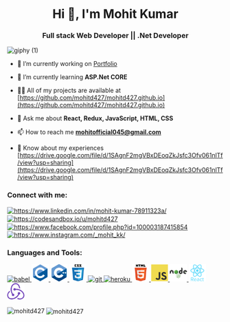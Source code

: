 

<h1 align="center">Hi 👋, I'm Mohit Kumar</h1>
<h3 align="center"> Full stack Web Developer || .Net Developer</h3>

![giphy (1)](https://github.com/mohitd427/mohitd427/assets/107741808/44dc7a41-d17f-4349-b3dc-7f5eec056cd0)

- 🔭 I’m currently working on [Portfolio](https://github.com/mohitd427/mohitd427.github.io)

- 🌱 I’m currently learning **ASP.Net CORE**

- 👨‍💻 All of my projects are available at [https://github.com/mohitd427/mohitd427.github.io](https://github.com/mohitd427/mohitd427.github.io)

- 💬 Ask me about **React, Redux, JavaScript, HTML, CSS**

- 📫 How to reach me **mohitofficial045@gmail.com**

- 📄 Know about my experiences [https://drive.google.com/file/d/1SAgnF2mgVBxDEoqZkJsfc3Ofv061nlTf/view?usp=sharing](https://drive.google.com/file/d/1SAgnF2mgVBxDEoqZkJsfc3Ofv061nlTf/view?usp=sharing)

<h3 align="left">Connect with me:</h3>
<p align="left">
<a href="https://www.linkedin.com/in/mohit-kumar-78911323a/" target="blank"><img align="center" src="https://raw.githubusercontent.com/rahuldkjain/github-profile-readme-generator/master/src/images/icons/Social/linked-in-alt.svg" alt="https://www.linkedin.com/in/mohit-kumar-78911323a/" height="30" width="40" /></a>
<a href="https://codesandbox.io/u/mohitd427" target="blank"><img align="center" src="https://raw.githubusercontent.com/rahuldkjain/github-profile-readme-generator/master/src/images/icons/Social/codesandbox.svg" alt="https://codesandbox.io/u/mohitd427" height="30" width="40" /></a>
<a href="https://www.facebook.com/profile.php?id=100003187415854" target="blank"><img align="center" src="https://raw.githubusercontent.com/rahuldkjain/github-profile-readme-generator/master/src/images/icons/Social/facebook.svg" alt="https://www.facebook.com/profile.php?id=100003187415854" height="30" width="40" /></a>
<a href="https://www.instagram.com/_mohit_kk/" target="blank"><img align="center" src="https://raw.githubusercontent.com/rahuldkjain/github-profile-readme-generator/master/src/images/icons/Social/instagram.svg" alt="https://www.instagram.com/_mohit_kk/" height="30" width="40" /></a>
</p>

<h3 align="left">Languages and Tools:</h3>
<p align="left"> <a href="https://babeljs.io/" target="_blank" rel="noreferrer"> <img src="https://www.vectorlogo.zone/logos/babeljs/babeljs-icon.svg" alt="babel" width="40" height="40"/> </a> <a href="https://www.cprogramming.com/" target="_blank" rel="noreferrer"> <img src="https://raw.githubusercontent.com/devicons/devicon/master/icons/c/c-original.svg" alt="c" width="40" height="40"/> </a> <a href="https://www.w3schools.com/cpp/" target="_blank" rel="noreferrer"> <img src="https://raw.githubusercontent.com/devicons/devicon/master/icons/cplusplus/cplusplus-original.svg" alt="cplusplus" width="40" height="40"/> </a> <a href="https://www.w3schools.com/css/" target="_blank" rel="noreferrer"> <img src="https://raw.githubusercontent.com/devicons/devicon/master/icons/css3/css3-original-wordmark.svg" alt="css3" width="40" height="40"/> </a> <a href="https://git-scm.com/" target="_blank" rel="noreferrer"> <img src="https://www.vectorlogo.zone/logos/git-scm/git-scm-icon.svg" alt="git" width="40" height="40"/> </a> <a href="https://heroku.com" target="_blank" rel="noreferrer"> <img src="https://www.vectorlogo.zone/logos/heroku/heroku-icon.svg" alt="heroku" width="40" height="40"/> </a> <a href="https://www.w3.org/html/" target="_blank" rel="noreferrer"> <img src="https://raw.githubusercontent.com/devicons/devicon/master/icons/html5/html5-original-wordmark.svg" alt="html5" width="40" height="40"/> </a> <a href="https://developer.mozilla.org/en-US/docs/Web/JavaScript" target="_blank" rel="noreferrer"> <img src="https://raw.githubusercontent.com/devicons/devicon/master/icons/javascript/javascript-original.svg" alt="javascript" width="40" height="40"/> </a> <a href="https://nodejs.org" target="_blank" rel="noreferrer"> <img src="https://raw.githubusercontent.com/devicons/devicon/master/icons/nodejs/nodejs-original-wordmark.svg" alt="nodejs" width="40" height="40"/> </a> <a href="https://reactjs.org/" target="_blank" rel="noreferrer"> <img src="https://raw.githubusercontent.com/devicons/devicon/master/icons/react/react-original-wordmark.svg" alt="react" width="40" height="40"/> </a> <a href="https://redux.js.org" target="_blank" rel="noreferrer"> <img src="https://raw.githubusercontent.com/devicons/devicon/master/icons/redux/redux-original.svg" alt="redux" width="40" height="40"/> </a> </p>

<p><img align="left" src="https://github-readme-stats.vercel.app/api/top-langs?username=mohitd427&show_icons=true&locale=en&layout=compact" alt="mohitd427" /></p>

<p>&nbsp;<img align="center" src="https://github-readme-stats.vercel.app/api?username=mohitd427&show_icons=true&locale=en" alt="mohitd427" /></p>


